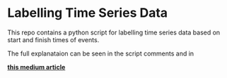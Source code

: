 # Labelling Time Series Data

This repo contains a python script for labelling time series data based on start and finish times of events. 

The full explanataion can be seen in the script comments and in

**[this medium article](https://medium.com/@lucy.m.rothwell/labelling-time-series-data-in-python-af62325e8f60)**
